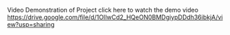 Video Demonstration of Project 
click here to watch the demo video 
https://drive.google.com/file/d/1OIlwCd2_HQeON0BMDgiypDDdh36ibkjA/view?usp=sharing

